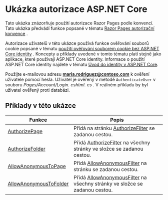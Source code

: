 # <a name="aspnet-core-authorization-sample"></a>Ukázka autorizace ASP.NET Core

Tato ukázka znázorňuje použití autorizace Razor Pages podle konvencí. Tato ukázka předvádí funkce popsané v tématu [Razor Pages autorizační konvence](https://docs.microsoft.com/aspnet/core/security/authorization/razor-pages-authorization) .

Autorizace uživatelů v této ukázce používá funkce ověřování souborů cookie popsané v tématu [použití ověřování souborem cookie bez ASP.NET Core identity](https://docs.microsoft.com/aspnet/core/security/authentication/cookie) . Koncepty a příklady uvedené v tomto tématu platí stejně jako aplikace, které používají ASP.NET Core identity. Informace o použití ASP.NET Core identity najdete v tématu [Úvod do identity v ASP.NET Core](https://docs.microsoft.com/aspnet/core/security/authentication/identity).

Použijte e-mailovou adresu **maria.rodriguez@contoso.com** k ověření uživatele pomocí hesla. Uživatel je ověřený v metodě `AuthenticateUser` v souboru *Pages/Account/Login. cshtml. cs* . V reálném příkladu by byl uživatel ověřený proti databázi.

## <a name="examples-in-this-sample"></a>Příklady v této ukázce

| Funkce | Popis |
| --- | --- |
| [AuthorizePage](https://docs.microsoft.com/dotnet/api/microsoft.extensions.dependencyinjection.pageconventioncollectionextensions.authorizepage) | Přidá na stránku [AuthorizeFilter](https://docs.microsoft.com/dotnet/api/microsoft.aspnetcore.mvc.authorization.authorizefilter) se zadanou cestou. |
| [AuthorizeFolder](https://docs.microsoft.com/dotnet/api/microsoft.extensions.dependencyinjection.pageconventioncollectionextensions.authorizefolder) | Přidá [AuthorizeFilter](https://docs.microsoft.com/dotnet/api/microsoft.aspnetcore.mvc.authorization.authorizefilter) na všechny stránky ve složce se zadanou cestou. |
| [AllowAnonymousToPage](https://docs.microsoft.com/dotnet/api/microsoft.extensions.dependencyinjection.pageconventioncollectionextensions.allowanonymoustopage) | Přidá [AllowAnonymousFilter](https://docs.microsoft.com/dotnet/api/microsoft.aspnetcore.mvc.authorization.allowanonymousfilter) na stránku se zadanou cestou. |
| [AllowAnonymousToFolder](https://docs.microsoft.com/dotnet/api/microsoft.extensions.dependencyinjection.pageconventioncollectionextensions.allowanonymoustofolder) | Přidá [AllowAnonymousFilter](https://docs.microsoft.com/dotnet/api/microsoft.aspnetcore.mvc.authorization.allowanonymousfilter) na všechny stránky ve složce se zadanou cestou. |
